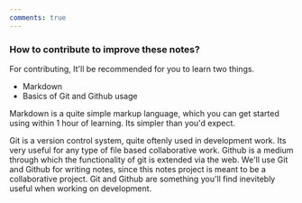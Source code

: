 ```yaml
---
comments: true
---
```



### How to contribute to improve these notes?

For contributing, It'll be recommended for you to learn two things.

- Markdown
- Basics of Git and Github usage 

Markdown is a quite simple markup language, which you can get started using within 1 hour of learning. Its simpler than you'd expect.

Git is a version control system, quite oftenly used in development work. Its very useful for any type of file based collaborative work. Github is a medium through which the functionality of git is extended via the web. We'll use Git and Github for writing notes, since this notes project is meant to be a collaborative project. Git and Github are something you'll find inevitebly useful when working on development.